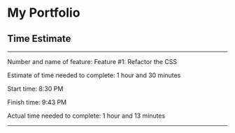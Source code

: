 # My Portfolio

## Time Estimate

___

Number and name of feature: Feature #1: Refactor the CSS

Estimate of time needed to complete: 1 hour and 30 minutes

Start time: 8:30 PM

Finish time: 9:43 PM

Actual time needed to complete: 1 hour and 13 minutes

___